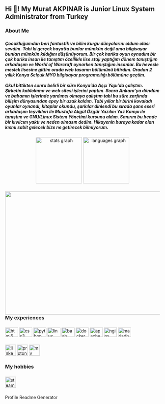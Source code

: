 <h2 align="left">Hi 👋! My Murat AKPINAR is Junior Linux System Administrator from Turkey</h2>

###

<h3 align="left">About Me</h3>

###

<h5 align="left">Çocukluğumdan beri fantastik ve bilim kurgu dünyalarını oldum olası sevdim. Tabi ki gerçek hayatta bunlar mümkün değil ama bilgisayar bunları mümkün kıldığını düşünüyorum. Bir çok harika oyun oynadım bir çok harika insan ile tanıştım özellikle lise stajı yaptığım dönem tanıştığım arkadaşım ve World of Warcraft oynarken tanıştığım insanlar. Bu hevesle meslek lisesine gittim orada web tasarım bölümünü bitirdim. Oradan 2 yıllık Konya Selçuk MYO bilgisayar programcılığı bölümüne geçtim.<br><br>Okul bittikten sonra belirli bir süre Konya’da Aşçı Yapı’da çalıştım. Şirketin kablolama ve web sitesi işlerini yaptım. Sonra Ankara’ya döndüm ve babamın işlerinde yardımcı olmaya çalıştım tabi bu süre zarfında bilişim dünyasından epey bir uzak kaldım. Tabi yıllar bir birini kovaladı oyunlar oynandı, kitaplar okundu, şarkılar dinlendi bu sırada şans eseri arkadaşım teşvikleri ile Mustafa Akgül Özgür Yazılım Yaz Kampı ile tanıştım ve GNU/Linux Sistem Yönetimi kursunu aldım. Sanırım bu bende bir kıvılcım yaktı ve neden olmasın dedim. Hikayenin buraya kadar olan kısmı sabit gelecek bize ne getirecek bilmiyorum.</h5>

###

<div align="center">
  <img src="https://github-readme-stats.vercel.app/api?hide_title=false&hide_rank=false&show_icons=true&include_all_commits=true&count_private=true&disable_animations=false&theme=dracula&locale=en&hide_border=false&username=magwyen" height="150" alt="stats graph"  />
  <img src="https://github-readme-stats.vercel.app/api/top-langs?locale=en&hide_title=false&layout=compact&card_width=320&langs_count=5&theme=dracula&hide_border=false&username=magwyen" height="150" alt="languages graph"  />
</div>

###

<img align="right" height="400" width="700" src="https://64.media.tumblr.com/e92a9472c0062f530e139d1d86abc620/tumblr_ou6ys7IwmU1w86w6ho1_1280.gif"  />

###

<h3 align="left">My experiences</h3>

###

<div align="left">
  <img src="https://cdn.jsdelivr.net/gh/devicons/devicon/icons/html5/html5-original.svg" height="30" width="42" alt="html5 logo"  />
  <img src="https://cdn.jsdelivr.net/gh/devicons/devicon/icons/css3/css3-original.svg" height="30" width="42" alt="css3 logo"  />
  <img src="https://cdn.jsdelivr.net/gh/devicons/devicon/icons/python/python-original.svg" height="30" width="42" alt="python logo"  />
  <img src="https://cdn.jsdelivr.net/gh/devicons/devicon/icons/linux/linux-original.svg" height="30" width="42" alt="linux logo"  />
  <img src="https://cdn.jsdelivr.net/gh/devicons/devicon/icons/bash/bash-original.svg" height="30" width="42" alt="bash logo"  />
  <img src="https://cdn.jsdelivr.net/gh/devicons/devicon/icons/docker/docker-original.svg" height="30" width="42" alt="docker logo"  />
  <img src="https://cdn.jsdelivr.net/gh/devicons/devicon/icons/apache/apache-original.svg" height="30" width="42" alt="apache logo"  />
  <img src="https://cdn.jsdelivr.net/gh/devicons/devicon/icons/nginx/nginx-original.svg" height="30" width="42" alt="nginx logo"  />
  <img src="https://www.vectorlogo.zone/logos/mariadb/mariadb-icon.svg" height="30" width="42" alt="mariadb logo"  />
</div>

###

<div align="left">
  <a href="https://www.linkedin.com/in/akpinarmurat/" target="_blank">
    <img src="https://img.shields.io/static/v1?message=LinkedIn&logo=linkedin&label=&color=0077B5&logoColor=white&labelColor=&style=for-the-badge" height="35" alt="linkedin logo"  />
  </a>
  <a href="mailto:akpinarmurat@protonmail.com" target="_blank">
    <img src="https://img.shields.io/badge/ProtonMail-8B89CC?style=for-the-badge&logo=protonmail&logoColor=white" height="35" alt="protonmail logo"  />
  </a>
  <a href="https://akpinarmurat.com.tr" target="_blank">
    <img src="https://img.shields.io/badge/website-000000?style=for-the-badge&logo=About.me&logoColor=white" height="35" alt="my web site"  />
  </a>
 
</div>

###

<h3 align="left">My hobbies</h3>

###

<div align="left">
  <a href="https://steamcommunity.com/id/magwyen/" target="_blank">
      <img src="https://img.shields.io/badge/Steam-000000?style=for-the-badge&logo=steam&logoColor=white" height="35" alt="steam"  />
  </a>

</div>

###
Profile Readme Generator
